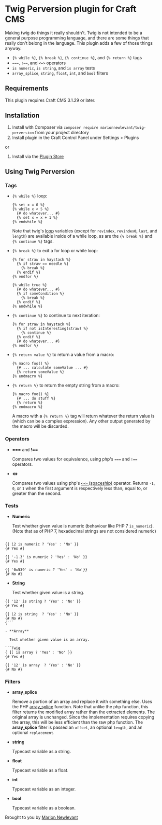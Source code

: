 # Twig Perversion plugin for Craft CMS

Making twig do things it really shouldn&#39;t. Twig is not intended to be a general purpose programming language, and there are some things that really don't belong in the language. This plugin adds a few of those things anyway.

- `{% while %}`, `{% break %}`, `{% continue %}`, and `{% return %}` tags
- `===`, `!==`, and `<=>` operators
- `is numeric`, `is string`, and `is array` tests
- `array_splice`, `string`, `float`, `int`, and `bool` filters

## Requirements

This plugin requires Craft CMS 3.1.29 or later.

## Installation

1. Install with Composer via `composer require marionnewlevant/twig-perversion` from your project directory
2. Install plugin in the Craft Control Panel under Settings > Plugins

or

1. Install via the [Plugin Store](https://plugins.craftcms.com/twig-perversion)

## Using Twig Perversion

### Tags

- `{% while %}` loop:

  ```Twig
  {% set x = 0 %}
  {% while x < 5 %}
    {# do whatever... #}
    {% set x = x + 1 %}
  {% endwhile %}
  ```

  Note that twig's [loop](https://twig.symfony.com/doc/2.x/tags/for.html#the-loop-variable) variables (except for `revindex`, `revindex0`, `last`, and `length`) are available inside of a while loop, as are the `{% break %}` and `{% continue %}` tags.

- `{% break %}` to exit a for loop or while loop:

  ```Twig
  {% for straw in haystack %}
    {% if straw == needle %}
      {% break %}
    {% endif %}
  {% endfor %}

  {% while true %}
    {# do whatever... #}
    {% if someCondition %}
      {% break %}
    {% endif %}
  {% endwhile %}
  ```

- `{% continue %}` to continue to next iteration:

  ```Twig
  {% for straw in haystack %}
    {% if not isInteresting(straw) %}
      {% continue %}
    {% endif %}
    {# do whatever... #}
  {% endfor %}
  ```

- `{% return value %}` to return a value from a macro:

  ```Twig
  {% macro foo() %}
    {# ... calculate someValue ... #}
    {% return someValue %}
  {% endmacro %}
  ```

- `{% return %}` to return the empty string from a macro:

  ```Twig
  {% macro foo() %}
    {# ... do stuff %}
    {% return %}
  {% endmacro %}
  ```

  A macro with a `{% return %}` tag will return whatever the return value is (which can be a complex expression). Any other output generated by the macro will be discarded.

### Operators
- **===** and **!==**

  Compares two values for equivalence, using php's `===` and `!==` operators.

- **&lt;=&gt;**

  Compares two values using php's [`<=>` (spaceship)](http://php.net/manual/en/migration70.new-features.php#migration70.new-features.spaceship-op) operator. Returns `-1`, `0`, or `1` when the first argument is respectively less than, equal to, or greater than the second.

### Tests
- **Numeric**

  Test whether given value is numeric (behaviour like PHP 7 `is_numeric`). (Note that as of PHP 7, hexadecimal strings are not considered numeric)


```Twig

{{ 12 is numeric ? 'Yes' : 'No' }}
{# Yes #}

{{ '-1.3' is numeric ? 'Yes' : 'No' }}
{# Yes #}

{{ '0x539' is numeric ? 'Yes' : 'No'}}
{# No #}
```

- **String**

  Test whether given value is a string.
  
```Twig
{{ '12' is string ? 'Yes' : 'No' }}
{# Yes #}

{{ 12 is string  ? 'Yes' : 'No' }}
{# No #}
{```

- **Array**

  Test whether given value is an array.
  
```Twig
{ [] is array ? 'Yes' : 'No' }}
{# Yes #}

{{ '12' is array  ? 'Yes' : 'No' }}
{# No #}
```


### Filters
- **array_splice**

  Remove a portion of an array and replace it with something else. Uses the PHP [array_splice](http://php.net/manual/en/function.array-splice.php) function. Note that unlike the php function, this filter returns the modified array rather than the extracted elements. The original array is unchanged. Since the implementation requires copying the array, this will be less efficient than the raw php function. The **array_splice** filter is passed an `offset`, an optional `length`, and an optional `replacement`.

- **string**

  Typecast variable as a string.

- **float**

  Typecast variable as a float.

- **int**

  Typecast variable as an integer.

- **bool**

  Typecast variable as a boolean.

Brought to you by [Marion Newlevant](http://marion.newlevant.com)
